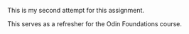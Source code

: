 This is my second attempt for this assignment.

This serves as a refresher for the Odin Foundations course.